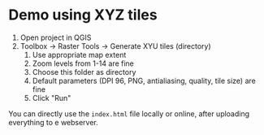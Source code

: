 # Demo using XYZ tiles

1. Open project in QGIS
2. Toolbox → Raster Tools → Generate XYU tiles (directory)
   1. Use appropriate map extent
   2. Zoom levels from 1-14 are fine
   3. Choose this folder as directory
   4. Default parameters (DPI 96, PNG, antialiasing, quality, tile size) are fine
   5. Click "Run"

You can directly use the `index.html` file locally or online, after uploading everything to e webserver.